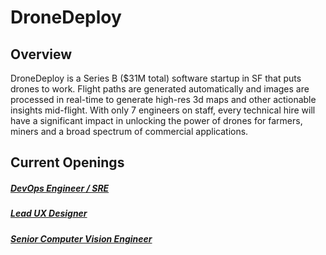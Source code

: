# DroneDeploy

## Overview
DroneDeploy is a Series B ($31M total) software startup in SF that puts drones to work. Flight paths are generated automatically and images are processed in real-time to generate high-res 3d maps and other actionable insights mid-flight. With only 7 engineers on staff, every technical hire will have a significant impact in unlocking the power of drones for farmers, miners and a broad spectrum of commercial applications.

## Current Openings
##### [DevOps Engineer / SRE](https://github.com/the31337/jobs/blob/master/drone-deploy/devops-engineer-sre.md)
##### [Lead UX Designer](https://github.com/the31337/jobs/blob/master/drone-deploy/lead-ux-designer.md)
##### [Senior Computer Vision Engineer](https://github.com/the31337/jobs/blob/master/drone-deploy/senior-computer-vision-engineer.md)
